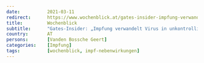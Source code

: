 ```yaml
---
date:          2021-03-11
redirect:      https://www.wochenblick.at/gates-insider-impfung-verwandelt-virus-in-unkontrollierbares-monster/
title:         Wochenblick
subtitle:      "Gates-Insider: „Impfung verwandelt Virus in unkontrollierbares Monster!“"
country:       AT
persons:       [Vanden Bossche Geert]
categories:    [Impfung]
tags:          [wochenblick, impf-nebenwirkungen]
---
```

